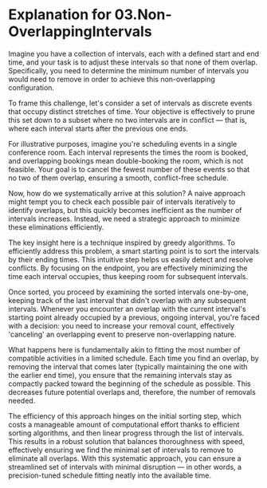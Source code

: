 # Explanation for 03.Non-OverlappingIntervals

Imagine you have a collection of intervals, each with a defined start and end time, and your task is to adjust these intervals so that none of them overlap. Specifically, you need to determine the minimum number of intervals you would need to remove in order to achieve this non-overlapping configuration.

To frame this challenge, let's consider a set of intervals as discrete events that occupy distinct stretches of time. Your objective is effectively to prune this set down to a subset where no two intervals are in conflict — that is, where each interval starts after the previous one ends. 

For illustrative purposes, imagine you're scheduling events in a single conference room. Each interval represents the times the room is booked, and overlapping bookings mean double-booking the room, which is not feasible. Your goal is to cancel the fewest number of these events so that no two of them overlap, ensuring a smooth, conflict-free schedule.

Now, how do we systematically arrive at this solution? A naive approach might tempt you to check each possible pair of intervals iteratively to identify overlaps, but this quickly becomes inefficient as the number of intervals increases. Instead, we need a strategic approach to minimize these eliminations efficiently.

The key insight here is a technique inspired by greedy algorithms. To efficiently address this problem, a smart starting point is to sort the intervals by their ending times. This intuitive step helps us easily detect and resolve conflicts. By focusing on the endpoint, you are effectively minimizing the time each interval occupies, thus keeping room for subsequent intervals.

Once sorted, you proceed by examining the sorted intervals one-by-one, keeping track of the last interval that didn't overlap with any subsequent intervals. Whenever you encounter an overlap with the current interval's starting point already occupied by a previous, ongoing interval, you're faced with a decision: you need to increase your removal count, effectively 'canceling' an overlapping event to preserve non-overlapping nature.

What happens here is fundamentally akin to fitting the most number of compatible activities in a limited schedule. Each time you find an overlap, by removing the interval that comes later (typically maintaining the one with the earlier end time), you ensure that the remaining intervals stay as compactly packed toward the beginning of the schedule as possible. This decreases future potential overlaps and, therefore, the number of removals needed.

The efficiency of this approach hinges on the initial sorting step, which costs a manageable amount of computational effort thanks to efficient sorting algorithms, and then linear progress through the list of intervals. This results in a robust solution that balances thoroughness with speed, effectively ensuring we find the minimal set of intervals to remove to eliminate all overlaps. With this systematic approach, you can ensure a streamlined set of intervals with minimal disruption — in other words, a precision-tuned schedule fitting neatly into the available time.